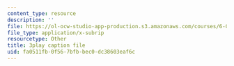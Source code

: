 ```yaml
---
content_type: resource
description: ''
file: https://ol-ocw-studio-app-production.s3.amazonaws.com/courses/6-042j-mathematics-for-computer-science-spring-2015/fa0511fb0f567bfbbec0dc38603eaf6c_HswnmlLPGZ4.srt
file_type: application/x-subrip
resourcetype: Other
title: 3play caption file
uid: fa0511fb-0f56-7bfb-bec0-dc38603eaf6c
---
```

